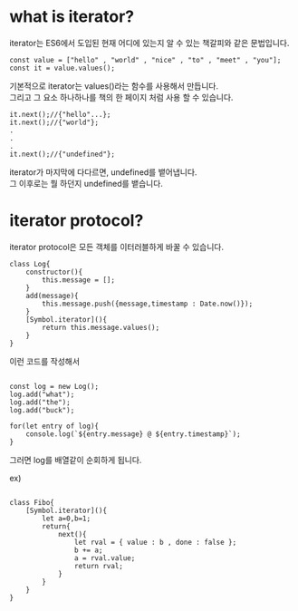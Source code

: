 # what is iterator?

iterator는 ES6에서 도입된 현재 어디에 있는지 알 수 있는 책갈피와 같은 문법입니다.  

```
const value = ["hello" , "world" , "nice" , "to" , "meet" , "you"];
const it = value.values();

```

기본적으로 iterator는 values()라는 함수를 사용해서 만듭니다.  
그리고 그 요소 하나하나를 책의 한 페이지 처럼 사용 할 수 있습니다.

```
it.next();//{"hello"...};
it.next();//{"world"};
.
.
.
it.next();//{"undefined"};

```

iterator가 마지막에 다다르면, undefined를 뱉어냅니다.  
그 이후로는 뭘 하던지 undefined를 뱉습니다.

# iterator protocol?

iterator protocol은 모든 객체를 이터러블하게 바꿀 수 있습니다.  

```
class Log{
    constructor(){
        this.message = [];
    }
    add(message){
        this.message.push({message,timestamp : Date.now()});
    }
    [Symbol.iterator](){
        return this.message.values();
    }
}
```
이런 코드를 작성해서 
```

const log = new Log();
log.add("what");
log.add("the");
log.add("buck");

for(let entry of log){
    console.log(`${entry.message} @ ${entry.timestamp}`);
}

```

그러면 log를 배열같이 순회하게 됩니다.

ex)
```

class Fibo{
    [Symbol.iterator](){
        let a=0,b=1;
        return{
            next(){
                let rval = { value : b , done : false };
                b += a;
                a = rval.value;
                return rval;
            }
        }
    }
}


